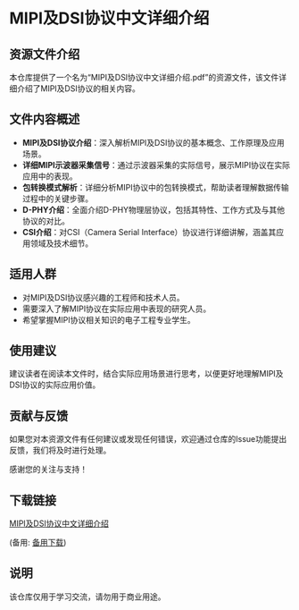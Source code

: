 # MIPI及DSI协议中文详细介绍

## 资源文件介绍

本仓库提供了一个名为“MIPI及DSI协议中文详细介绍.pdf”的资源文件，该文件详细介绍了MIPI及DSI协议的相关内容。

## 文件内容概述

- **MIPI及DSI协议介绍**：深入解析MIPI及DSI协议的基本概念、工作原理及应用场景。
- **详细MIPI示波器采集信号**：通过示波器采集的实际信号，展示MIPI协议在实际应用中的表现。
- **包转换模式解析**：详细分析MIPI协议中的包转换模式，帮助读者理解数据传输过程中的关键步骤。
- **D-PHY介绍**：全面介绍D-PHY物理层协议，包括其特性、工作方式及与其他协议的对比。
- **CSI介绍**：对CSI（Camera Serial Interface）协议进行详细讲解，涵盖其应用领域及技术细节。

## 适用人群

- 对MIPI及DSI协议感兴趣的工程师和技术人员。
- 需要深入了解MIPI协议在实际应用中表现的研究人员。
- 希望掌握MIPI协议相关知识的电子工程专业学生。

## 使用建议

建议读者在阅读本文件时，结合实际应用场景进行思考，以便更好地理解MIPI及DSI协议的实际应用价值。

## 贡献与反馈

如果您对本资源文件有任何建议或发现任何错误，欢迎通过仓库的Issue功能提出反馈，我们将及时进行处理。

感谢您的关注与支持！

## 下载链接
[MIPI及DSI协议中文详细介绍](https://pan.quark.cn/s/6134c21c423f) 

(备用: [备用下载](https://pan.baidu.com/s/1UWCgWk1P9kCvV8iiLfMGMw?pwd=1234))

## 说明

该仓库仅用于学习交流，请勿用于商业用途。
